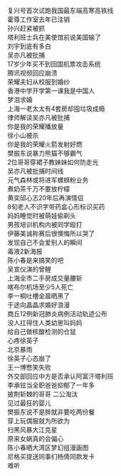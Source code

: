 复兴号首次试跑我国最东端高寒高铁线  
霍尊工作室去年已注销  
孙兴赶紧被抓  
塔利班士兵在美使馆前说美国输了  
刘宇到底有多白  
吴亦凡被批捕  
17岁少年买不到回国机票攻击系统  
腾讯视频回应崩溃  
荣耀夫妇从校服到婚纱  
香港中学开学第一课我是中国人  
梦泪求婚  
上海一老太太有4套房却囤垃圾成瘾  
律师解读吴亦凡被批捕  
你是我的荣耀播放量  
徐小山被杀  
你是我的荣耀火箭发射好燃  
樊振东说暴力熊猫不够霸气  
2位哥哥穿裙子教妹妹如何防走光  
吴亦凡被批捕时间线  
元气森林或将进军螺蛳粉业务  
煮奶茶千万不要放柠檬  
黄奕邱心志20年后再演情侣  
8旬老人不识字带药盒心形标识买药  
妈妈睡觉时被萌娃偷剃头  
男孩培训机构内被同学殴打  
伊藤美诚称赛后很懊悔所以哭了  
发现自己不会爱别人的瞬间  
毒液2新海报  
陈小春是来搞笑的吧  
吴宣仪演的曾鲤  
上海全市二手房成交量腰斩  
喀布尔机场至少5人死亡  
李一桐吐槽金晨晒黑了  
于途向晶晶求婚好浪漫  
商丘12例新冠肺炎病例活动轨迹公布  
没人扛得住人类幼崽叫妈妈  
给自己做核酸检测的仓鼠  
心疼徐英子  
北京暴雨  
徐英子心态崩了  
王一博憋笑失败  
外交部回应中方是否承认阿富汗塔利班  
李承铉当全职爸爸抑郁了一年多  
披荆斩棘的哥哥 二公淘汰  
见过最狂的婴儿  
樊振东说不是胖就非要吃两份餐  
穿上玩偶服就为所欲为  
扫黑风暴大江克星  
原来女娲真的会偏心  
陈小春晒大湾区梦幻组漫画图  
尼格买提送同事们杨倩同款发卡  
难听  
